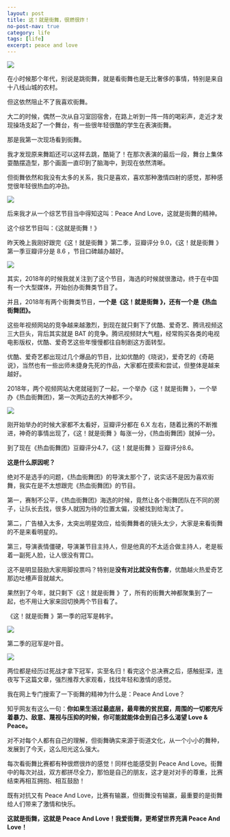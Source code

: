 ```yaml
---
layout: post
title: 这！就是街舞，很燃很炸！
no-post-nav: true
category: life
tags: [life]
excerpt: peace and love
---
```


![](/assets/images/2019/it/love01.png)

在小时候那个年代，别说是跳街舞，就是看街舞也是无比奢侈的事情，特别是来自十八线山城的农村。

但这依然阻止不了我喜欢街舞。

大二的时候，偶然一次从自习室回宿舍，在路上听到一阵一阵的喝彩声，走近才发现操场支起了一个舞台，有一些很年轻很酷的学生在表演街舞。

那是我第一次现场看到街舞。

我才发现原来舞蹈还可以这样去跳，酷毙了！在那次表演的最后一段，舞台上集体耍酷摆造型，那个画面一直印到了脑海中，到现在依然清晰。

但街舞依然和我没有太多的关系，我只是喜欢，喜欢那种激情四射的感觉，那种感觉很年轻很热血的冲劲。

![](/assets/images/2019/it/love02.png)

后来我才从一个综艺节目当中得知这叫：Peace And Love，这就是街舞的精神。

这个综艺节目叫：《这就是街舞！》

昨天晚上我刚好跟完《这！就是街舞 》第二季，豆瓣评分 9.0，《这！就是街舞 》第一季豆瓣评分是 8.6 ，节目口碑越办越好。

![](/assets/images/2019/it/love03.png)

其实，2018年的时候我就关注到了这个节目，海选的时候就很激动，终于在中国有一个大型媒体，开始创办街舞类节目了。

并且，2018年有两个街舞类节目，**一个是《这！就是街舞 》，还有一个是《热血街舞团》。**

这些年视频网站的竞争越来越激烈，到现在就只剩下了优酷、爱奇艺、腾讯视频这三大巨头，背后其实就是 BAT 的竞争。腾讯视频财大气粗，经常购买各类的电视电影版权，优酷、爱奇艺这些年慢慢都往自制剧这方面转型。

优酷、爱奇艺都出现过几个爆品的节目，比如优酷的《晓说》，爱奇艺的《奇葩说》，当然也有一些出师未捷身先死的作品，大家都在摸索和尝试，但整体是越来越好。

2018年，两个视频网站大佬就碰到了一起，一个举办《这！就是街舞 》，一个举办《热血街舞团》，第一次两边去的大神都不少。

![](/assets/images/2019/it/love04.png)

刚开始举办的时候大家都不太看好，豆瓣评分都在 6.X 左右，随着比赛的不断推进，神奇的事情出现了，《这！就是街舞 》每涨一分，《热血街舞团》就掉一分。

到了现在《热血街舞团》豆瓣评分4.7，《这！就是街舞 》豆瓣评分8.6。

**这是什么原因呢？**

绝对不是选手的问题，《热血街舞团》的导演太那个了，说实话不是因为喜欢街舞，我实在是不太想跟完《热血街舞团》的节目。

第一，赛制不公平，《热血街舞团》海选的时候，竟然让各个街舞团队在不同的房子，让队长去找，很多人就因为待的位置太偏，没被找到给淘汰了。

第二，广告植入太多，太突出明星效应，给街舞舞者的镜头太少，大家是来看街舞的不是来看明星的。

第三，导演表情僵硬，导演兼节目主持人，但是他真的不太适合做主持人，老是板着一副死人脸，让人很没有胃口。

这不是明显鼓励大家用脚投票吗？特别是**没有对比就没有伤害**，优酷越火热爱奇艺那边吐槽声音就越大。

果然到了今年，就只剩下《这！就是街舞 》了，所有的街舞大神都聚集到了一起，也不用让大家来回切换两个节目看了。

《这！就是街舞 》第一季的冠军是韩宇。

![](/assets/images/2019/it/love05.png)

第二季的冠军是叶音。

![](/assets/images/2019/it/love06.png)

两位都是经历过死战才拿下冠军，实至名归！看完这个总决赛之后，感触挺深，连夜写下这篇文章，强烈推荐大家观看，找找年轻和激情的感觉。

我在网上专门搜索了一下街舞的精神为什么是：Peace And Love？

知乎网友有这么一句：**你如果生活过最底层，最卑微的贫民窟，周围的一切都充斥着暴力、敌意、蔑视与压抑的时候，你可能就能体会到自己多么渴望 Love & Peace。**

对不对每个人都有自己的理解，但街舞确实来源于街道文化，从一个小小的舞种，发展到了今天，这么阳光这么强大。

每次看街舞比赛都有种很燃很炸的感觉！同样也能感受到 Peace And Love。街舞中的每次对战，双方都拼尽全力，那怕是自己的朋友，这才是对对手的尊重，比赛结束再相互拥抱、相互鼓励！

既有对抗又有 Peace And Love，比赛有输赢，但街舞没有输赢，最重要的是街舞给人们带来了激情和快乐。

**这就是街舞，这就是 Peace And Love！我爱街舞，更希望世界充满 Peace And Love！**

